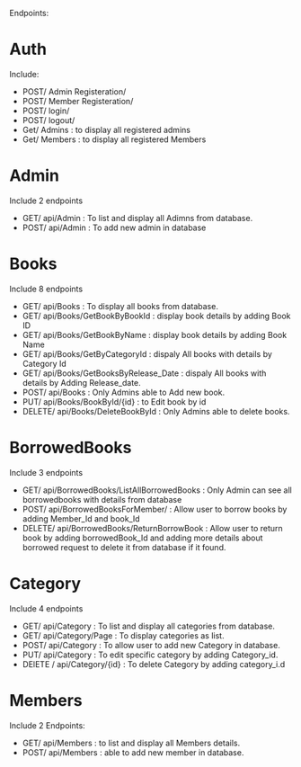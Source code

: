 Endpoints:
# Auth
Include:
- POST/ Admin Registeration/
- POST/ Member Registeration/  
- POST/ login/
- POST/ logout/
- Get/ Admins    : to display all registered admins
- Get/ Members    : to display all registered Members 

# Admin
Include 2 endpoints 
- GET/ api/Admin  :  To list and display all Adimns from database.
- POST/ api/Admin :  To add new admin in database


# Books
Include 8 endpoints
- GET/ api/Books   :   To display all books from database.
- GET/  api/Books/GetBookByBookId  :  display book details by adding Book ID
- GET/  api/Books/GetBookByName    :  display book details by adding Book Name
- GET/  api/Books/GetByCategoryId  :  dispaly All books with details by Category Id
- GET/  api/Books/GetBooksByRelease_Date  :  dispaly All books with details by Adding Release_date.
- POST/ api/Books  :   Only Admins able to Add new book.
- PUT/  api/Books/BookById/{id}   : to Edit book by id  
- DELETE/ api/Books/DeleteBookById :  Only Admins able to delete books.


# BorrowedBooks
Include 3 endpoints
- GET/   api/BorrowedBooks/ListAllBorrowedBooks   :  Only Admin can see all borrowedbooks with details from database
- POST/  api/BorrowedBooksForMember/   :  Allow user to borrow books by adding Member_Id and book_Id
- DELETE/  api/BorrowedBooks/ReturnBorrowBook  : Allow user to return book by adding borrowedBook_Id and adding more details about borrowed request to delete it from database if it found.

# Category
Include 4 endpoints 
- GET/  api/Category  :  To list and display all categories from database.
- GET/  api/Category/Page :   To display categories as list.
- POST/  api/Category :  To allow user to add new Category in database.
- PUT/  api/Category  :  To edit specific category by adding Category_id.
- DElETE  /  api/Category/{id}   : To delete Category by adding category_i.d


# Members
Include 2 Endpoints:
- GET/ api/Members  :  to list and display all Members details.
- POST/  api/Members  : able to add new member in database. 
